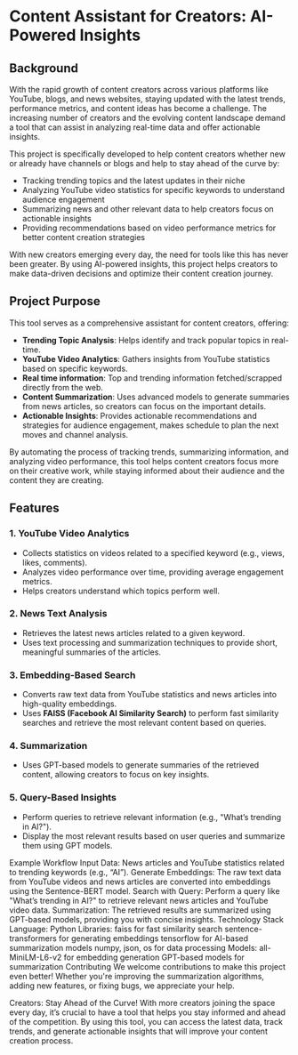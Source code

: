 # Content Assistant for Creators: AI-Powered Insights



## Background
With the rapid growth of content creators across various platforms like YouTube, blogs, and news websites, staying updated with the latest trends, performance metrics, and content ideas has become a challenge. The increasing number of creators and the evolving content landscape demand a tool that can assist in analyzing real-time data and offer actionable insights. 

This project is specifically developed to help content creators whether new or already have channels or blogs and help to stay ahead of the curve by:
- Tracking trending topics and the latest updates in their niche
- Analyzing YouTube video statistics for specific keywords to understand audience engagement
- Summarizing news and other relevant data to help creators focus on actionable insights
- Providing recommendations based on video performance metrics for better content creation strategies

With new creators emerging every day, the need for tools like this has never been greater. By using AI-powered insights, this project helps creators to make data-driven decisions and optimize their content creation journey.

## Project Purpose
This tool serves as a comprehensive assistant for content creators, offering:
- **Trending Topic Analysis**: Helps identify and track popular topics in real-time.
- **YouTube Video Analytics**: Gathers insights from YouTube statistics based on specific keywords.
- **Real time information**:  Top and trending information fetched/scrapped directly from the web.
- **Content Summarization**: Uses advanced models to generate summaries from news articles, so creators can focus on the important details.
- **Actionable Insights**: Provides actionable recommendations and strategies for audience engagement, makes schedule to plan the next moves and channel analysis.

By automating the process of tracking trends, summarizing information, and analyzing video performance, this tool helps content creators focus more on their creative work, while staying informed about their audience and the content they are creating.

## Features
### 1. **YouTube Video Analytics**
- Collects statistics on videos related to a specified keyword (e.g., views, likes, comments).
- Analyzes video performance over time, providing average engagement metrics.
- Helps creators understand which topics perform well.

### 2. **News Text Analysis**
- Retrieves the latest news articles related to a given keyword.
- Uses text processing and summarization techniques to provide short, meaningful summaries of the articles.
  
### 3. **Embedding-Based Search**
- Converts raw text data from YouTube statistics and news articles into high-quality embeddings.
- Uses **FAISS (Facebook AI Similarity Search)** to perform fast similarity searches and retrieve the most relevant content based on queries.

### 4. **Summarization**
- Uses GPT-based models to generate summaries of the retrieved content, allowing creators to focus on key insights.

### 5. **Query-Based Insights**
- Perform queries to retrieve relevant information (e.g., "What’s trending in AI?").
- Display the most relevant results based on user queries and summarize them using GPT models.




Example Workflow
Input Data: News articles and YouTube statistics related to trending keywords (e.g., “AI”).
Generate Embeddings: The raw text data from YouTube videos and news articles are converted into embeddings using the Sentence-BERT model.
Search with Query: Perform a query like "What’s trending in AI?" to retrieve relevant news articles and YouTube video data.
Summarization: The retrieved results are summarized using GPT-based models, providing you with concise insights.
Technology Stack
Language: Python
Libraries:
faiss for fast similarity search
sentence-transformers for generating embeddings
tensorflow for AI-based summarization models
numpy, json, os for data processing
Models:
all-MiniLM-L6-v2 for embedding generation
GPT-based models for summarization
Contributing
We welcome contributions to make this project even better! Whether you're improving the summarization algorithms, adding new features, or fixing bugs, we appreciate your help.



Creators: Stay Ahead of the Curve!
With more creators joining the space every day, it’s crucial to have a tool that helps you stay informed and ahead of the competition. By using this tool, you can access the latest data, track trends, and generate actionable insights that will improve your content creation process.
